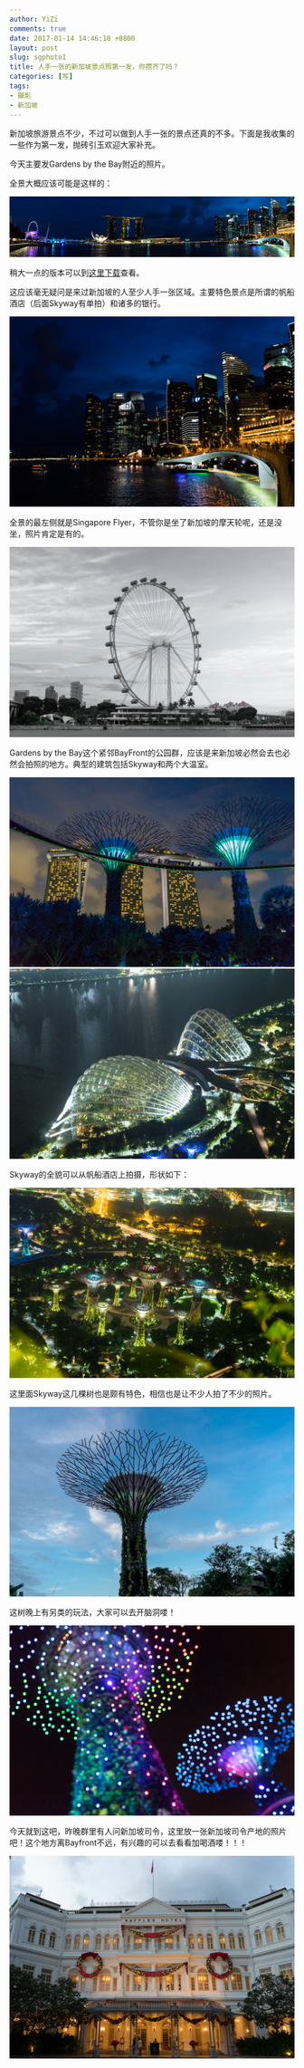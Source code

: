 ```yaml
---
author: YiZi
comments: true
date: 2017-01-14 14:46:18 +0800
layout: post
slug: sgphoto1
title: 人手一张的新加坡景点照第一发，你攒齐了吗？
categories: [写]
tags:
- 摄影
- 新加坡
---
```

新加坡旅游景点不少，不过可以做到人手一张的景点还真的不多。下面是我收集的一些作为第一发，抛砖引玉欢迎大家补充。

今天主要发Gardens by the Bay附近的照片。

全景大概应该可能是这样的：

<img src="/public/images/sgshow/pano.jpg">

稍大一点的版本可以到<a href="/public/images/sgshow/pano.jpg">这里下载</a>查看。


这应该毫无疑问是来过新加坡的人至少人手一张区域。主要特色景点是所谓的帆船酒店（后面Skyway有单拍）和诸多的银行。


<img src="/public/images/sgshow/1.jpg">


全景的最左侧就是Singapore Flyer，不管你是坐了新加坡的摩天轮呢，还是没坐，照片肯定是有的。

<img src="/public/images/sgshow/2.jpg">

Gardens by the Bay这个紧邻BayFront的公园群，应该是来新加坡必然会去也必然会拍照的地方。典型的建筑包括Skyway和两个大温室。

<img src="/public/images/sgshow/3.jpg">

<img src="/public/images/sgshow/4.jpg">

Skyway的全貌可以从帆船酒店上拍摄，形状如下：

<img src="/public/images/sgshow/5.jpg">


这里面Skyway这几棵树也是颇有特色，相信也是让不少人拍了不少的照片。

<img src="/public/images/sgshow/6.jpg">

这树晚上有另类的玩法，大家可以去开脑洞喽！

<img src="/public/images/sgshow/7.jpg">

今天就到这吧，昨晚群里有人问新加坡司令，这里放一张新加坡司令产地的照片吧！这个地方离Bayfront不远，有兴趣的可以去看看加喝酒喽！！！

<img src="/public/images/sgshow/8.jpg">
